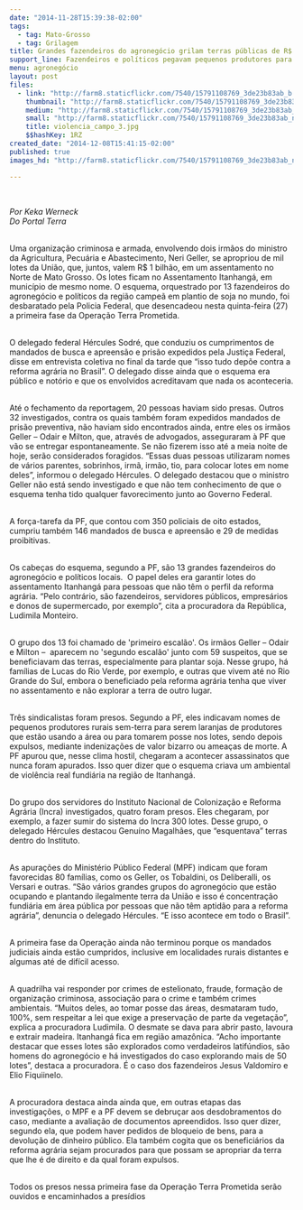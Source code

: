 ```yaml
---
date: "2014-11-28T15:39:38-02:00"
tags:
  - tag: Mato-Grosso
  - tag: Grilagem
title: Grandes fazendeiros do agronegócio grilam terras públicas de R$ 1 bi
support_line: Fazendeiros e políticos pegavam pequenos produtores para serem laranjas e tomarem posse de seus lotes.
menu: agronegócio
layout: post
files:
  - link: "http://farm8.staticflickr.com/7540/15791108769_3de23b83ab_b.jpg"
    thumbnail: "http://farm8.staticflickr.com/7540/15791108769_3de23b83ab_t.jpg"
    medium: "http://farm8.staticflickr.com/7540/15791108769_3de23b83ab_z.jpg"
    small: "http://farm8.staticflickr.com/7540/15791108769_3de23b83ab_n.jpg"
    title: violencia_campo_3.jpg
    $$hashKey: 1RZ
created_date: "2014-12-08T15:41:15-02:00"
published: true
images_hd: "http://farm8.staticflickr.com/7540/15791108769_3de23b83ab_n.jpg"

---
```

<div id="content-header">
<div id="content-title">
<p>&nbsp;</p>
</div>
</div>

<div id="content-area">
<div id="default-content">
<div id="node-16803">
<div>
<div>
<p><em>Por&nbsp;Keka Werneck<br />
Do Portal Terra</em></p>

<p><br />
Uma organiza&ccedil;&atilde;o criminosa e armada, envolvendo dois irm&atilde;os do ministro da Agricultura, Pecu&aacute;ria e Abastecimento, Neri Geller, se apropriou de mil lotes da Uni&atilde;o, que, juntos, valem R$ 1 bilh&atilde;o, em um assentamento no Norte de Mato Grosso. Os lotes ficam no Assentamento Itanhang&aacute;, em munic&iacute;pio de mesmo nome. O esquema, orquestrado por 13 fazendeiros do agroneg&oacute;cio e pol&iacute;ticos da regi&atilde;o campe&atilde; em plantio de soja no mundo, foi desbaratado pela Policia Federal, que desencadeou nesta quinta-feira (27) a primeira fase da Opera&ccedil;&atilde;o Terra Prometida.</p>

<p><br />
O delegado federal H&eacute;rcules Sodr&eacute;, que conduziu os cumprimentos de mandados de busca e apreens&atilde;o e pris&atilde;o expedidos pela Justi&ccedil;a Federal, disse em entrevista coletiva no final da tarde que &ldquo;isso tudo dep&otilde;e contra a reforma agr&aacute;ria no Brasil&rdquo;. O delegado disse ainda que o esquema era p&uacute;blico e not&oacute;rio e que os envolvidos acreditavam que nada os aconteceria.</p>

<p><br />
At&eacute; o fechamento da reportagem, 20 pessoas haviam sido presas. Outros 32 investigados, contra os quais tamb&eacute;m foram expedidos mandados de pris&atilde;o preventiva, n&atilde;o haviam sido encontrados ainda, entre eles os irm&atilde;os Geller &ndash; Odair e Milton, que, atrav&eacute;s de advogados, asseguraram &agrave; PF que v&atilde;o se entregar espontaneamente. Se n&atilde;o fizerem isso at&eacute; a meia noite de hoje, ser&atilde;o considerados foragidos. &ldquo;Essas duas pessoas utilizaram nomes de v&aacute;rios parentes, sobrinhos, irm&atilde;, irm&atilde;o, tio, para colocar lotes em nome deles&rdquo;, informou o delegado H&eacute;rcules. O delegado destacou que o ministro Geller n&atilde;o est&aacute; sendo investigado e que n&atilde;o tem conhecimento de que o esquema tenha tido qualquer favorecimento junto ao Governo Federal.</p>

<p><br />
A for&ccedil;a-tarefa da PF, que contou com 350 policiais de oito estados, cumpriu tamb&eacute;m 146 mandados de busca e apreens&atilde;o e 29 de medidas proibitivas.</p>

<p><br />
Os cabe&ccedil;as do esquema, segundo a PF, s&atilde;o 13 grandes fazendeiros do agroneg&oacute;cio e pol&iacute;ticos locais. &nbsp;O papel deles era garantir lotes do assentamento Itanhang&aacute; para pessoas que n&atilde;o t&ecirc;m o perfil da reforma agr&aacute;ria. &ldquo;Pelo contr&aacute;rio, s&atilde;o fazendeiros, servidores p&uacute;blicos, empres&aacute;rios e donos de supermercado, por exemplo&rdquo;, cita a procuradora da Rep&uacute;blica, Ludimila Monteiro.</p>

<p><br />
O grupo dos 13 foi chamado de &#39;primeiro escal&atilde;o&#39;. Os irm&atilde;os Geller &ndash; Odair e Milton &ndash; &nbsp;aparecem no &#39;segundo escal&atilde;o&#39; junto com 59 suspeitos, que se beneficiavam das terras, especialmente para plantar soja. Nesse grupo, h&aacute; fam&iacute;lias de Lucas do Rio Verde, por exemplo, e outras que vivem at&eacute; no Rio Grande do Sul, embora o beneficiado pela reforma agr&aacute;ria tenha que viver no assentamento e n&atilde;o explorar a terra de outro lugar.&nbsp;</p>

<p><br />
Tr&ecirc;s sindicalistas foram presos. Segundo a PF, eles indicavam nomes de pequenos produtores rurais sem-terra para serem laranjas de produtores que est&atilde;o usando a &aacute;rea ou para tomarem posse nos lotes, sendo depois expulsos, mediante indeniza&ccedil;&otilde;es de valor bizarro ou amea&ccedil;as de morte. A PF apurou que, nesse clima hostil, chegaram a acontecer assassinatos que nunca foram apurados. Isso quer dizer que o esquema criava um ambiental de viol&ecirc;ncia real fundi&aacute;ria na regi&atilde;o de Itanhang&aacute;.&nbsp;</p>

<p><br />
Do grupo dos servidores do Instituto Nacional de Coloniza&ccedil;&atilde;o e Reforma Agr&aacute;ria (Incra) investigados, quatro foram presos. Eles chegaram, por exemplo, a fazer sumir do sistema do Incra 300 lotes. Desse grupo, o delegado H&eacute;rcules destacou Genu&iacute;no Magalh&atilde;es, que &ldquo;esquentava&rdquo; terras dentro do Instituto.&nbsp;</p>

<p><br />
As apura&ccedil;&otilde;es do Minist&eacute;rio P&uacute;blico Federal (MPF) indicam que foram favorecidas 80 fam&iacute;lias, como os Geller, os Tobaldini, os Deliberalli, os Versari e outras. &ldquo;S&atilde;o v&aacute;rios grandes grupos do agroneg&oacute;cio que est&atilde;o ocupando e plantando ilegalmente terra da Uni&atilde;o e isso &eacute; concentra&ccedil;&atilde;o fundi&aacute;ria em &aacute;rea p&uacute;blica por pessoas que n&atilde;o t&ecirc;m aptid&atilde;o para a reforma agr&aacute;ria&rdquo;, denuncia o delegado H&eacute;rcules. &ldquo;E isso acontece em todo o Brasil&rdquo;.</p>

<p><br />
A primeira fase da Opera&ccedil;&atilde;o ainda n&atilde;o terminou porque os mandados judiciais ainda est&atilde;o cumpridos, inclusive em localidades rurais distantes e algumas at&eacute; de dif&iacute;cil acesso.</p>

<p><br />
A quadrilha vai responder por crimes de estelionato, fraude, forma&ccedil;&atilde;o de organiza&ccedil;&atilde;o criminosa, associa&ccedil;&atilde;o para o crime e tamb&eacute;m crimes ambientais. &ldquo;Muitos deles, ao tomar posse das &aacute;reas, desmataram tudo, 100%, sem respeitar a lei que exige a preserva&ccedil;&atilde;o de parte da vegeta&ccedil;&atilde;o&rdquo;, explica a procuradora Ludimila. O desmate se dava para abrir pasto, lavoura e extrair madeira. Itanhang&aacute; fica em regi&atilde;o amaz&ocirc;nica. &ldquo;Acho importante destacar que esses lotes s&atilde;o explorados como verdadeiros latif&uacute;ndios, s&atilde;o homens do agroneg&oacute;cio e h&aacute; investigados do caso explorando mais de 50 lotes&rdquo;, destaca a procuradora. &Eacute; o caso dos fazendeiros Jesus Valdomiro e Elio Fiquiinelo. &nbsp;</p>

<p><br />
A procuradora destaca ainda ainda que, em outras etapas das investiga&ccedil;&otilde;es, o MPF e a PF devem se debru&ccedil;ar aos desdobramentos do caso, mediante a avalia&ccedil;&atilde;o de documentos apreendidos. Isso quer dizer, segundo ela, que podem haver pedidos de bloqueio de bens, para a devolu&ccedil;&atilde;o de dinheiro p&uacute;blico. Ela tamb&eacute;m cogita que os benefici&aacute;rios da reforma agr&aacute;ria sejam procurados para que possam se apropriar da terra que lhe &eacute; de direito e da qual foram expulsos.</p>

<p><br />
Todos os presos nessa primeira fase da Opera&ccedil;&atilde;o Terra Prometida ser&atilde;o ouvidos e encaminhados a pres&iacute;dios</p>
</div>
</div>
</div>
</div>
</div>
